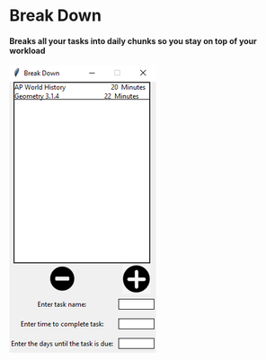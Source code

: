 # Break Down

<h4>Breaks all your tasks into daily chunks so you stay on top of your workload</h4>

<img src="/assets/Break-Down.png" alt="App UI">
